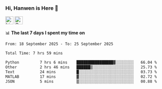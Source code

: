 ### Hi, Hanwen is Here 👋
<p>
	<a href="https://www.linkedin.com/in/liu-hanwen/"><img src="https://img.shields.io/badge/@hanwen-0A66C2?style=flat&logo=LinkedIn&logoColor=white" alt="Linkedin"  height="25px"/></a> 
	<a href="https://scholar.google.com/citations?user=HDF0su0AAAAJ"><img src="https://img.shields.io/badge/scholar-4385FE.svg?&style=plastic&logo=google-scholar&logoColor=white" alt="Google Scholar" height="25px"> </a>
</p>

📊 **The last 7 days I spent my time on** 
<!--START_SECTION:waka-->

```txt
From: 18 September 2025 - To: 25 September 2025

Total Time: 7 hrs 59 mins

Python         7 hrs 6 mins    ████████████████▓░░░░░░░░   66.04 %
Other          2 hrs 46 mins   ██████▒░░░░░░░░░░░░░░░░░░   25.73 %
Text           24 mins         █░░░░░░░░░░░░░░░░░░░░░░░░   03.73 %
MATLAB         17 mins         ▓░░░░░░░░░░░░░░░░░░░░░░░░   02.72 %
JSON           5 mins          ▒░░░░░░░░░░░░░░░░░░░░░░░░   00.88 %
```

<!--END_SECTION:waka-->


<!--
**david990917/david990917** is a ✨ _special_ ✨ repository because its `README.md` (this file) appears on your GitHub profile.

Here are some ideas to get you started:

- 🔭 I’m currently working on ...
- 🌱 I’m currently learning ...
- 👯 I’m looking to collaborate on ...
- 🤔 I’m looking for help with ...
- 💬 Ask me about ...
- 📫 How to reach me: ...
- 😄 Pronouns: ...
- ⚡ Fun fact: ...
-->
